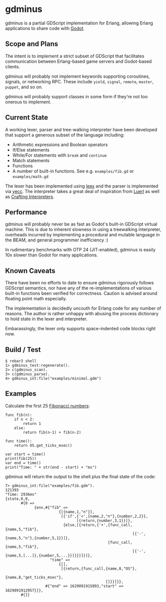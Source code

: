 gdminus
=====

gdminus is a partial GDScript implementation for Erlang, allowing Erlang applications to share code with [Godot](https://godotengine.org/). 

Scope and Plans
-----
The intent is to implement a strict subset of GDScript that facilitates communication between Erlang-based game servers and Godot-based clients. 

gdminus will probably not implement keywords supporting coroutines, signals, or networking RPC. These include `yield`, `signal`, `remote`, `master`, `puppet`, and so on.

gdminus will probably support classes in some form if they're not too onerous to implement.

Current State
-----
A working lexer, parser and tree-walking interpreter have been developed that support a generous subset of the language including:
  * Arithmetic expressions and Boolean operators
  * If/Else statements
  * While/For statements with `break` and `continue`
  * Match statements
  * Functions
  * A number of built-in functions. See e.g. `examples/fib.gd` or `examples/math.gd` 

The lexer has been implemented using [leex](https://github.com/rvirding/leex) and the parser is implemented via [yecc](https://erlang.org/doc/man/yecc.html). The interpreter takes a great deal of inspiration from [Luerl](https://github.com/rvirding/luerl) as well as [Crafting Interpreters](https://craftinginterpreters.com/).

Performance
-----
gdminus will probably never be as fast as Godot's built-in GDScript virtual machine. This is due to inherent slowness in using a treewalking interpreter, overheads incurred by implementing a procedural and mutable language in the BEAM, and general programmer inefficiency :)

In rudimentary benchmarks with OTP 24 (JIT-enabled), gdminus is easily 10x slower than Godot for many applications. 

Known Caveats
-----
There have been no efforts to date to ensure gdminus rigorously follows GDScript semantics, nor have any of the re-implementations of various built-in functions been verified for correctness. Caution is advised around floating point math especially.

The implementation is decidedly uncouth for Erlang code for any number of reasons. The author is rather unhappy with abusing the process dictionary to hold state in the lexer and interpreter.

Embarassingly, the lexer only supports space-indented code blocks right now. 

Build / Test 
-----
    $ rebar3 shell
    1> gdminus_test:regenerate().
    2> c(gdminus_scan).
    3> c(gdminus_parse).
    4> gdminus_int:file("examples/minimal.gdm")
    
Examples
-----
Calculate the first 25 [Fibonacci numbers](https://en.wikipedia.org/wiki/Fibonacci_number):
```
func fib(n):
    if n < 2:
        return 1
    else:
        return fib(n-1) + fib(n-2)

func time():
    return OS.get_ticks_msec()

var start = time()
print(fib(25))
var end = time()
print("Time: " + str(end - start) + "ms")
```

gdminus will return the output to the shell plus the final state of the code: 
```
7> gdminus_int:file("examples/fib.gdm").
121393
"Time: 2936ms"
{state,0,0,
       #{0 =>
             {env,#{"fib" =>
                        {[{name,1,"n"}],
                         [{'if',{'<',{name,2,"n"},{number,2,2}},
                                [{return,{number,3,1}}]},
                          {else,[{return,{'+',{func_call,{name,5,"fib"},
                                                         [{'-',{name,5,"n"},{number,5,1}}]},
                                              {func_call,{name,5,"fib"},
                                                         [{'-',{name,5,[...]},{number,5,...}}]}}}]}]},
                    "time" =>
                        {[],
                         [{return,{func_call,{name,8,"OS"},
                                             {name,8,"get_ticks_msec"},
                                             []}}]}},
                  #{"end" => 1629091915893,"start" => 1629091912957}}},
       #{}}
```
